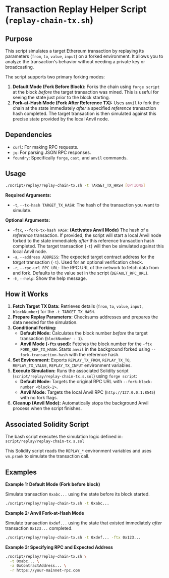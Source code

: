 # Transaction Replay Helper Script (`replay-chain-tx.sh`)

## Purpose

This script simulates a target Ethereum transaction by replaying its parameters (`from`, `to`, `value`, `input`) on a forked environment. It allows you to analyze the transaction's behavior without needing a private key or broadcasting.

The script supports two primary forking modes:

1.  **Default Mode (Fork Before Block):** Forks the chain using `forge script` at the block *before* the target transaction was mined. This is useful for seeing the state just prior to the block starting.
2.  **Fork-at-Hash Mode (Fork After Reference TX):** Uses `anvil` to fork the chain at the state immediately *after* a specified *reference* transaction hash completed. The target transaction is then simulated against this precise state provided by the local Anvil node.

## Dependencies

-   `curl`: For making RPC requests.
-   `jq`: For parsing JSON RPC responses.
-   `foundry`: Specifically `forge`, `cast`, and `anvil` commands.

## Usage

```bash
./script/replay/replay-chain-tx.sh -t TARGET_TX_HASH [OPTIONS]
```

**Required Arguments:**

-   `-t`, `--tx-hash TARGET_TX_HASH`: The hash of the transaction you want to simulate.

**Optional Arguments:**

-   `-ftx`, `--fork-tx-hash HASH`: **(Activates Anvil Mode)** The hash of a *reference* transaction. If provided, the script will start a local Anvil node forked to the state immediately *after* this reference transaction hash completed. The target transaction (`-t`) will then be simulated against this local Anvil node.
-   `-a`, `--address ADDRESS`: The expected target contract address for the *target* transaction (`-t`). Used for an optional verification check.
-   `-r`, `--rpc-url RPC_URL`: The RPC URL of the network to fetch data from and fork. Defaults to the value set in the script (`DEFAULT_RPC_URL`).
-   `-h`, `--help`: Show the help message.

## How it Works

1.  **Fetch Target TX Data:** Retrieves details (`from`, `to`, `value`, `input`, `blockNumber`) for the `-t TARGET_TX_HASH`.
2.  **Prepare Replay Parameters:** Checksums addresses and prepares the data needed for the simulation.
3.  **Conditional Forking:**
    *   **Default Mode:** Calculates the block number *before* the target transaction (`blockNumber - 1`).
    *   **Anvil Mode (`-ftx` used):** Fetches the block number for the `-ftx FORK_REF_TX_HASH`. Starts `anvil` in the background forked using `--fork-transaction-hash` with the reference hash.
4.  **Set Environment:** Exports `REPLAY_TX_FROM`, `REPLAY_TX_TO`, `REPLAY_TX_VALUE`, `REPLAY_TX_INPUT` environment variables.
5.  **Execute Simulation:** Runs the associated Solidity script (`script/replay/replay-chain-tx.s.sol`) using `forge script`:
    *   **Default Mode:** Targets the original RPC URL with `--fork-block-number <block-1>`.
    *   **Anvil Mode:** Targets the local Anvil RPC (`http://127.0.0.1:8545`) with no fork flags.
6.  **Cleanup (Anvil Mode):** Automatically stops the background Anvil process when the script finishes.

## Associated Solidity Script

The bash script executes the simulation logic defined in:
`script/replay/replay-chain-tx.s.sol`

This Solidity script reads the `REPLAY_*` environment variables and uses `vm.prank` to simulate the transaction call.

## Examples

**Example 1: Default Mode (Fork before block)**

Simulate transaction `0xabc...` using the state before its block started.

```bash
./script/replay/replay-chain-tx.sh -t 0xabc...
```

**Example 2: Anvil Fork-at-Hash Mode**

Simulate transaction `0xdef...` using the state that existed immediately *after* transaction `0x123...` completed.

```bash
./script/replay/replay-chain-tx.sh -t 0xdef... -ftx 0x123...
```

**Example 3: Specifying RPC and Expected Address**

```bash
./script/replay/replay-chain-tx.sh \
  -t 0xabc... \
  -a 0xContractAddress... \
  -r https://your-mainnet-rpc.com
``` 
